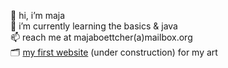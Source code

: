 👋 hi, i’m maja<br>
🌱 i’m currently learning the basics & java<br>
📫 reach me at majaboettcher(a)mailbox.org<br>
🗂️ <a href="https://banvour.com">my first website</a> (under construction) for my art
